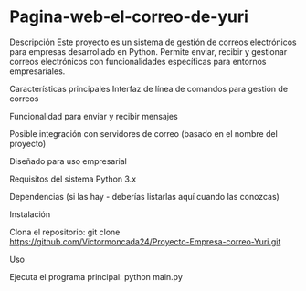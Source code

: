 # Pagina-web-el-correo-de-yuri

Descripción
Este proyecto es un sistema de gestión de correos electrónicos para empresas desarrollado en Python. Permite enviar, recibir y gestionar correos electrónicos con funcionalidades específicas para entornos empresariales.

Características principales
Interfaz de línea de comandos para gestión de correos

Funcionalidad para enviar y recibir mensajes

Posible integración con servidores de correo (basado en el nombre del proyecto)

Diseñado para uso empresarial

Requisitos del sistema
Python 3.x

Dependencias (si las hay - deberías listarlas aquí cuando las conozcas)

Instalación

Clona el repositorio:
git clone https://github.com/Victormoncada24/Proyecto-Empresa-correo-Yuri.git

Uso

Ejecuta el programa principal:
python main.py
